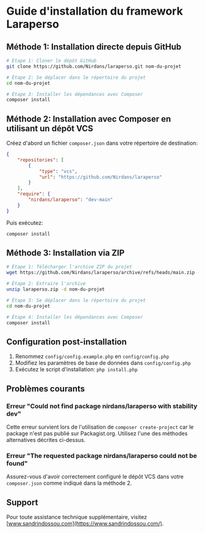 # Guide d'installation du framework Laraperso

## Méthode 1: Installation directe depuis GitHub

```bash
# Étape 1: Cloner le dépôt GitHub
git clone https://github.com/Nirdans/laraperso.git nom-du-projet

# Étape 2: Se déplacer dans le répertoire du projet
cd nom-du-projet

# Étape 3: Installer les dépendances avec Composer
composer install
```

## Méthode 2: Installation avec Composer en utilisant un dépôt VCS

Créez d'abord un fichier `composer.json` dans votre répertoire de destination:

```json
{
    "repositories": [
        {
            "type": "vcs",
            "url": "https://github.com/Nirdans/laraperso"
        }
    ],
    "require": {
        "nirdans/laraperso": "dev-main"
    }
}
```

Puis exécutez:

```bash
composer install
```

## Méthode 3: Installation via ZIP

```bash
# Étape 1: Télécharger l'archive ZIP du projet
wget https://github.com/Nirdans/laraperso/archive/refs/heads/main.zip -O laraperso.zip

# Étape 2: Extraire l'archive
unzip laraperso.zip -d nom-du-projet

# Étape 3: Se déplacer dans le répertoire du projet
cd nom-du-projet

# Étape 4: Installer les dépendances avec Composer
composer install
```

## Configuration post-installation

1. Renommez `config/config.example.php` en `config/config.php`
2. Modifiez les paramètres de base de données dans `config/config.php`
3. Exécutez le script d'installation: `php install.php`

## Problèmes courants

### Erreur "Could not find package nirdans/laraperso with stability dev"

Cette erreur survient lors de l'utilisation de `composer create-project` car le package n'est pas publié sur Packagist.org. Utilisez l'une des méthodes alternatives décrites ci-dessus.

### Erreur "The requested package nirdans/laraperso could not be found"

Assurez-vous d'avoir correctement configuré le dépôt VCS dans votre `composer.json` comme indiqué dans la méthode 2.

## Support

Pour toute assistance technique supplémentaire, visitez [www.sandrindossou.com](https://www.sandrindossou.com/).
